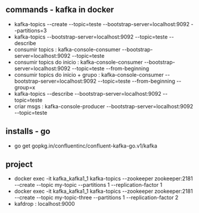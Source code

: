 ## commands - kafka in docker
 -  kafka-topics --create --topic=teste --bootstrap-server=localhost:9092 --partitions=3
 -  kafka-topics --bootstrap-server=localhost:9092 --topic=teste --describe
 -  consumir topics : kafka-console-consumer --bootstrap-server=localhost:9092 --topic=teste
 -  consumir topics do inicio : kafka-console-consumer --bootstrap-server=localhost:9092 --topic=teste --from-beginning
 -  consumir topics do inicio + grupo : kafka-console-consumer --bootstrap-server=localhost:9092 --topic=teste --from-beginning --group=x
 -  kafka-topics --describe --bootstrap-server=localhost:9092 --topic=teste
 -  criar msgs : kafka-console-producer --bootstrap-server=localhost:9092 --topic=teste

 ## installs - go
 -  go get gopkg.in/confluentinc/confluent-kafka-go.v1/kafka

 ## project
   - docker exec -it kafka_kafka1_1 kafka-topics --zookeeper zookeeper:2181 --create --topic my-topic --partitions 1 --replication-factor 1
   - docker exec -it kafka_kafka1_1 kafka-topics --zookeeper zookeeper:2181 --create --topic my-topic-three --partitions 1 --replication-factor 2
   - kafdrop : localhost:9000

